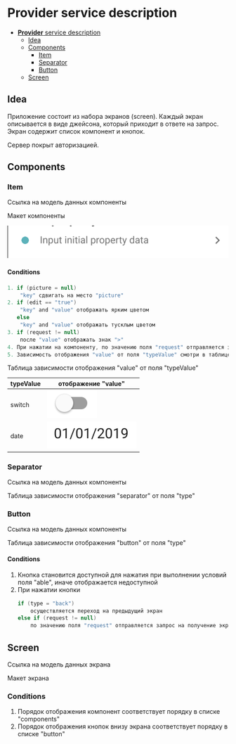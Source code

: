 # **Provider** service description

- [**Provider** service description](#provider-service-description)
    - [Idea](#idea)
    - [Components](#components)
        - [Item](#item)
        - [Separator](#separator)
        - [Button](#button)
    - [Screen](#screen) 
    
## Idea
>>>
Приложение состоит из набора экранов (screen). Каждый экран описывается в виде джейсона, который приходит в ответе на запрос.
Экран содержит список компонент и кнопок.

Сервер покрыт авторизацией.
>>>

## Components

### Item
>>>
Ссылка на модель данных компоненты

Макет компоненты

![image](images/item.png)

#### Conditions
```kotlin
1. if (picture = null)
    "key" сдвигать на место "picture"
2. if (edit == "true")
    "key" and "value" отображать ярким цветом
   else
    "key" and "value" отображать тусклым цветом
3. if (request != null)
    после "value" отображать знак ">"
4. При нажатии на компоненту, по значению поля "request" отправляется запрос на получение экрана (screen)
5. Зависимость отображения "value" от поля "typeValue" смотри в таблице ниже
```
Таблица зависимости отображения "value" от поля "typeValue"

typeValue | отображение "value"
--------- | -----
switch    | ![image](images/switch.png)
date      | ![image](images/date.png)
>>>

### Separator
>>>
Ссылка на модель данных компоненты

Таблица зависимости отображения "separator" от поля "type"
>>>

### Button
>>>
Ссылка на модель данных компоненты

Таблица зависимости отображения "button" от поля "type"

#### Conditions
1. Кнопка становится доступной для нажатия при выполнении условий поля "able", иначе отображается недоступной 
1. При нажатии кнопки
    ```kotlin
    if (type = "back")
        осуществляется переход на предыдущий экран
    else if (request != null)
        по значению поля "request" отправляется запрос на получение экрана (screen)
    ```
>>>

## Screen
>>>
Ссылка на модель данных экрана

Макет экрана

### Conditions
1. Порядок отображения компонент соответствует порядку в списке "components"
1. Порядок отображения кнопок внизу экрана соответствует порядку в списке "button" 
>>>
